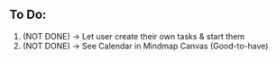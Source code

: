 ## To Do:

1. (NOT DONE) -> Let user create their own tasks & start them
2. (NOT DONE) -> See Calendar in Mindmap Canvas (Good-to-have)
